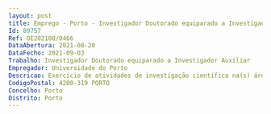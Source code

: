 ```yaml
--- 
layout: post
title: Emprego - Porto - Investigador Doutorado equiparado a Investigador Auxiliar
Id: 89757
Ref: OE202108/0466
DataAbertura: 2021-08-20
DataFecho: 2021-09-03
Trabalho: Investigador Doutorado equiparado a Investigador Auxiliar
Empregador: Universidade do Porto
Descricao: Exercício de atividades de investigação científica na(s) área(s) científica(s) das Ciências Médicas e da Saúde.
CodigoPostal: 4200-319 PORTO
Concelho: Porto
Distrito: Porto
--- 
```

